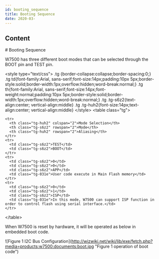 ```yaml
---
id: booting_sequence
title: Booting Sequence
date: 2020-03-
---
```



## Content
 \# Booting Sequence

W7500 has three different boot modes that can be selected through the
BOOT pin and TEST pin.

\<style type="text/css"\> .tg
{border-collapse:collapse;border-spacing:0;} .tg td{font-family:Arial,
sans-serif;font-size:14px;padding:10px
5px;border-style:solid;border-width:1px;overflow:hidden;word-break:normal;}
.tg th{font-family:Arial,
sans-serif;font-size:14px;font-weight:normal;padding:10px
5px;border-style:solid;border-width:1px;overflow:hidden;word-break:normal;}
.tg .tg-s6z2{text-align:center; vertical-align:middle} .tg
.tg-huh2{font-size:14px;text-align:center; vertical-align:middle}
\</style\> \<table class="tg"\>

    <tr>
      <th class="tg-huh2" colspan="2">Mode Selection</th>
      <th class="tg-s6z2" rowspan="2">Mode</th>
      <th class="tg-huh2" rowspan="2">Aliasing</th>
    </tr>
    <tr>
      <td class="tg-s6z2">TEST</td>
      <td class="tg-s6z2">BOOT</td>
    </tr>
    <tr>
      <td class="tg-s6z2">0</td>
      <td class="tg-s6z2">0</td>
      <td class="tg-s6z2">APP</td>
      <td class="tg-031e">User code execute in Main Flash memory</td>
    </tr>
    <tr>
      <td class="tg-s6z2">0</td>
      <td class="tg-s6z2">1</td>
      <td class="tg-s6z2">ISP</td>
      <td class="tg-031e">In this mode, W7500 can support ISP function in order to control flash using serial interface.</td>
    </tr>

\</table\>

When W7500 is reset by hardware, it will be operated as below in
embedded boot code.

\!\[Figure 1 I2C Bus
Configuration\](<http://wizwiki.net/wiki/lib/exe/fetch.php?media=products:w7500:documents:boot.jpg>
"Figure 1 operation of boot code")


